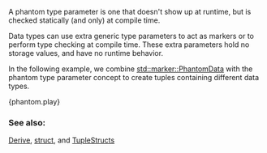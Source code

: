 A phantom type parameter is one that doesn't show up at runtime,
but is checked statically (and only) at compile time.

Data types can use extra generic type parameters to act as markers
or to perform type checking at compile time. These extra parameters 
hold no storage values, and have no runtime behavior.

In the following example, we combine [std::marker::PhantomData]
with the phantom type parameter concept to create tuples containing
different data types.

{phantom.play}

### See also:

[Derive], [struct], and [TupleStructs]

[Derive]: /trait/derive.html
[struct]: /custom_types/structs.html
[TupleStructs]: /custom_types/structs.html
[std::marker::PhantomData]: https://doc.rust-lang.org/std/marker/struct.PhantomData.html